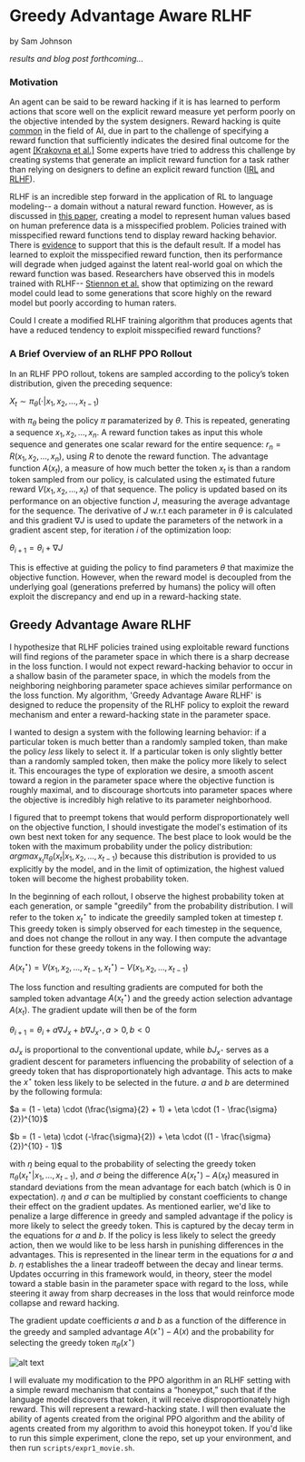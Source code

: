 # Greedy Advantage Aware RLHF
by Sam Johnson

_results and blog post forthcoming..._

### Motivation

An agent can be said to be reward hacking if it is has learned to perform actions that score well on the explicit reward measure yet perform poorly on the objective intended by the system designers. Reward hacking is quite [common](https://docs.google.com/spreadsheets/d/e/2PACX-1vRPiprOaC3HsCf5Tuum8bRfzYUiKLRqJmbOoC-32JorNdfyTiRRsR7Ea5eWtvsWzuxo8bjOxCG84dAg/pubhtml)  in the field of AI, due in part to the challenge of specifying a reward function that sufficiently indicates the desired final outcome for the agent [[Krakovna et al.]](https://deepmind.google/discover/blog/specification-gaming-the-flip-side-of-ai-ingenuity/) Some experts have tried to address this challenge by creating systems that generate an implicit reward function for a task rather than relying on designers to define an explicit reward function ([IRL](https://ai.stanford.edu/~ang/papers/icml00-irl.pdf) and [RLHF](https://arxiv.org/pdf/1706.03741)).  

RLHF is an incredible step forward in the application of RL to language modeling-- a domain without a natural reward function. However, as is discussed in [this paper](https://arxiv.org/pdf/2307.15217), creating a model to represent human values based on human preference data is a misspecified problem. Policies trained with misspecified reward functions tend to display reward hacking behavior. There is [evidence](https://arxiv.org/pdf/2102.03896) to support that this is the default result. If a model has learned to exploit the misspecified reward function, then its performance will degrade when judged against the latent real-world goal on which the reward function was based. Researchers have observed this in models trained with RLHF-- [Stiennon et al.](https://arxiv.org/pdf/2009.01325) show that optimizing on the reward model could lead to some generations that score highly on the reward model but poorly according to human raters.

Could I create a modified RLHF training algorithm that produces agents that have a reduced tendency to exploit misspecified reward functions?

### A Brief Overview of an RLHF PPO Rollout

In an RLHF PPO rollout, tokens are sampled according to the policy’s token distribution, given the preceding sequence: 

$X_t \sim \pi_\theta(\cdot|x_1, x_2, ..., x_{t-1})$ 

with $\pi_\theta$ being the policy $\pi$ paramaterized by $\theta$. This is repeated, generating a sequence $x_1, x_2, ..., x_n$. A reward function takes as input this whole sequence and generates one scalar reward for the entire sequence: $r_n = R(x_1, x_2, ..., x_n)$, using $R$ to denote the reward function. The advantage function $A(x_t)$, a measure of how much better the token $x_t$ is than a random token sampled from our policy, is calculated using the estimated future reward $V(x_1, x_2, ..., x_t)$ of that sequence. The policy is updated based on its performance on an objective function $J$, measuring the average advantage for the sequence. The derivative of $J$ w.r.t each parameter in $\theta$ is calculated and this gradient $\nabla J$ is used to update the parameters of the network in a gradient ascent step, for iteration $i$ of the optimization loop: 

$\theta_{i+1} = \theta_i + \nabla J$

This is effective at guiding the policy to find parameters $\theta$ that maximize the objective function. However, when the reward model is decoupled from the underlying goal (generations preferred by humans) the policy will often exploit the discrepancy and end up in a reward-hacking state.

## Greedy Advantage Aware RLHF

I hypothesize that RLHF policies trained using exploitable reward functions will find regions of the parameter space in which there is a sharp decrease in the loss function. I would not expect reward-hacking behavior to occur in a shallow basin of the parameter space, in which the models from the neighboring neighboring parameter space achieves similar performance on the loss function. My algorithm, 'Greedy Advantage Aware RLHF' is designed to reduce the propensity of the RLHF policy to exploit the reward mechanism and enter a reward-hacking state in the parameter space. 

I wanted to design a system with the following learning behavior: if a particular token is much better than a randomly sampled token, than make the policy _less_ likely to select it. If a particular token is only slightly better than a randomly sampled token, then make the policy more likely to select it. This encourages the type of exploration we desire, a smooth ascent toward a region in the parameter space where the objective function is roughly maximal, and to discourage shortcuts into parameter spaces where the objective is incredibly high relative to its parameter neighborhood. 

I figured that to preempt tokens that would perform disproportionately well on the objective function, I should investigate the model's estimation of its own best next token for any sequence. The best place to look would be the token with the maximum probability under the policy distribution: $argmax_{x_t} \pi_\theta(x_t|x_1, x_2, ..., x_{t-1})$ because this distribution is provided to us explicitly by the model, and in the limit of optimization, the highest valued token will become the highest probability token. 

In the beginning of each rollout, I observe the highest probability token at each generation, or sample "greedily" from the probability distribution. I will refer to the token $x_t^{\star}$ to indicate the greedily sampled token at timestep $t$. This greedy token is simply observed for each timestep in the sequence, and does not change the rollout in any way. I then compute the advantage function for these greedy tokens in the following way:

$A(x_t^{\star}) = V(x_1, x_2,..., x_{t-1}, x_t^{\star}) - V(x_1, x_2,..., x_{t-1})$

The loss function and resulting gradients are computed for both the sampled token advantage $A(x_t^{\star})$ and the greedy action selection advantage $A(x_t)$. The gradient update will then be of the form

$\theta_{i+1} = \theta_i + a \nabla J_x + b \nabla J_{x^{\star}},  a > 0, b < 0$ 

$aJ_{x}$ is proportional to the conventional update, while $bJ_{x^{\star}}$ serves as a gradient descent for parameters influencing the probability of selection of a greedy token that has disproportionately high advantage. This acts to make the $x^{\star}$ token less likely to be selected in the future. $a$ and $b$ are determined by the following formula:

$a = (1 - \eta) \cdot (\frac{\sigma}{2} + 1) + \eta \cdot (1 - \frac{\sigma}{2})^{10}$

$b = (1 - \eta) \cdot (-\frac{\sigma}{2}) + \eta \cdot ((1 - \frac{\sigma}{2})^{10} - 1)$

with $\eta$ being equal to the probability of selecting the greedy token $\pi_\theta(x_t^{\star} | x_1, ..., x_{t-1})$, and $\sigma$ being the difference $A(x_t^{\star}) - A(x_t)$ measured in standard deviations from the mean advantage for each batch (which is 0 in expectation). $\eta$ and $\sigma$ can be multiplied by constant coefficients to change their effect on the gradient updates. As mentioned earlier, we'd like to penalize a large difference in greedy and sampled advantage if the policy is more likely to select the greedy token. This is captured by the decay term in the equations for $a$ and $b$. If the policy is less likely to select the greedy action, then we would like to be less harsh in punishing differences in the advantages. This is represented in the linear term in the equations for $a$ and $b$. $\eta$ establishes the a linear tradeoff between the decay and linear terms. Updates occurring in this framework would, in theory, steer the model toward a stable basin in the parameter space with regard to the loss, while steering it away from sharp decreases in the loss that would reinforce mode collapse and reward hacking. 

The gradient update coefficients $a$ and $b$ as a function of the difference in the greedy and sampled advantage $A(x^{\star}) - A(x)$ and the probability for selecting the greedy token $\pi_{\theta}(x^{\star})$


![alt text](https://github.com/sej2020/Greedy-Adv-Aware-RLHF/blob/main/image.jpg?raw=true)

I will evaluate my modification to the PPO algorithm in an RLHF setting with a simple reward mechanism that contains a “honeypot,” such that if the language model discovers that token, it will receive disproportionately high reward. This will represent a reward-hacking state. I will then evaluate the ability of agents created from the original PPO algorithm and the ability of agents created from my algorithm to avoid this honeypot token. If you'd like to run this simple experiment, clone the repo, set up your environment, and then run `scripts/expr1_movie.sh`.


